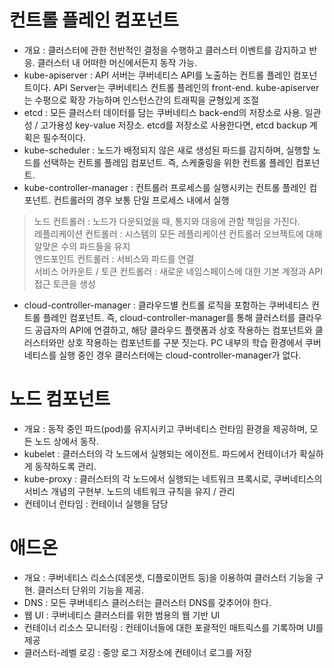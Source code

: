 컨트롤 플레인 컴포넌트
======================
* 개요 : 클러스터에 관한 전반적인 결정을 수행하고 클러스터 이벤트를 감지하고 반응. 클러스터 내 어떠한 머신에서든지 동작 가능.
* kube-apiserver : API 서버는 쿠버네티스 API를 노출하는 컨트롤 플레인 컴포넌트이다. API Server는 쿠버네티스 컨트롤 플레인의 front-end. kube-apiserver는 수평으로 확장 가능하며 인스턴스간의 트래픽을 균형있게 조절
* etcd : 모든 클러스터 데이터를 담는 쿠버네티스 back-end의 저장소로 사용. 일관성 / 고가용성 key-value 저장소. etcd를 저장소로 사용한다면, etcd backup 계획은 필수적이다.
* kube-scheduler : 노드가 배정되지 않은 새로 생성된 파드를 감지하며, 실행할 노드를 선택하는 컨트롤 플레임 컴포넌트. 즉, 스케줄링을 위한 컨트롤 플레인 컴포넌트.
* kube-controller-manager : 컨트롤러 프로세스를 실행시키는 컨트롤 플레인 컴포넌트. 컨트롤러의 경우 보통 단일 프로세스 내에서 실행
 > 노드 컨트롤러 : 노드가 다운되었을 때, 통지와 대응에 관함 책임을 가진다. </br> 레플리케이션 컨트롤러 : 시스템의 모든 레플리케이션 컨트롤러 오브젝트에 대해 알맞은 수의 파드들을 유지 </br> 엔드포인트 컨트롤러 : 서비스와 파드를 연결 </br> 서비스 어카운트 / 토큰 컨트롤러 : 새로운 네임스페이스에 대한 기본 계정과 API 접근 토큰을 생성
* cloud-controller-manager : 클라우드별 컨트롤 로직을 포함하는 쿠버네티스 컨트롤 플레인 컴포넌트. 즉, cloud-controller-manager를 통해 클러스터를 클라우드 공급자의 API에 연결하고, 해당 클라우드 플랫폼과 상호 작용하는 컴포넌트와 클러스터와만 상호 작용하는 컴포넌트를 구분 짓는다. PC 내부의 학습 환경에서 쿠버네티스를 실행 중인 경우 클러스터에는 cloud-controller-manager가 없다.

노드 컴포넌트
=============
* 개요 : 동작 중인 파드(pod)를 유지시키고 쿠버네티스 런타임 환경을 제공하며, 모든 노드 상에서 동작.
* kubelet : 클러스터의 각 노드에서 실행되는 에이전트. 파드에서 컨테이너가 확실하게 동작하도록 관리.
* kube-proxy : 클러스터의 각 노드에서 실행되는 네트워크 프록시로, 쿠버네티스의 서비스 개념의 구현부. 노드의 네트워크 규칙을 유지 / 관리
* 컨테이너 런타임 : 컨테이너 실행을 담당

애드온
======
* 개요 : 쿠버네티스 리소스(데몬셋, 디플로이먼트 등)을 이용하여 클러스터 기능을 구현. 클러스터 단위의 기능을 제공.
* DNS : 모든 쿠버네티스 클러스터는 클러스터 DNS를 갖추어야 한다.
* 웹 UI : 쿠버네티스 클러스터를 위한 범용의 웹 기반 UI
* 컨테이너 리소스 모니터링 : 컨테이너들에 대한 포괄적인 매트릭스를 기록하며 UI를 제공
* 클러스터-레벨 로깅 : 중앙 로그 저장소에 컨테이너 로그를 저장
